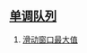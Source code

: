 
## [单调队列](https://leetcode-cn.com/tag/monotonic-queue)

1. [滑动窗口最大值](../solutions/sliding-window-maximum/README.md)



